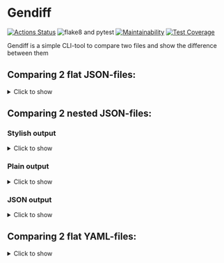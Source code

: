 # Gendiff

[![Actions Status](https://github.com/SadLaboka/python-project-lvl2/workflows/hexlet-check/badge.svg)](https://github.com/SadLaboka/python-project-lvl2/actions)
![flake8 and pytest](https://github.com/SadLaboka/python-project-lvl2/actions/workflows/main.yml/badge.svg)
[![Maintainability](https://api.codeclimate.com/v1/badges/2f5a2e9ac051c9698f87/maintainability)](https://codeclimate.com/github/SadLaboka/python-project-lvl2/maintainability)
[![Test Coverage](https://api.codeclimate.com/v1/badges/2f5a2e9ac051c9698f87/test_coverage)](https://codeclimate.com/github/SadLaboka/python-project-lvl2/test_coverage)

Gendiff is a simple CLI-tool to compare two files and show the difference between them

## Comparing 2 flat JSON-files:
<details>
  <summary>Click to show</summary>
  
[![asciicast](https://github.com/SadLaboka/python-project-lvl2/blob/main/docs/json_json.svg)](https://asciinema.org/a/0DK7OpfKQzXHUQJcaac02TarZ)
</details>

## Comparing 2 nested JSON-files:
### Stylish output
<details>
  <summary>Click to show</summary>
  
[![asciicast](https://github.com/SadLaboka/python-project-lvl2/blob/main/docs/nested_json_json.svg)](https://asciinema.org/a/u3wVhAOyc4jxNC05UtK2oLtPr)
</details>

### Plain output
<details>
  <summary>Click to show</summary>
  
[![asciicast](https://github.com/SadLaboka/python-project-lvl2/blob/main/docs/nested_json_plain.svg)](https://asciinema.org/a/9qcFqiPC59XzGTwA4P6x4m8y9)
</details>

### JSON output
<details>
  <summary>Click to show</summary>
  
[![asciicast](https://github.com/SadLaboka/python-project-lvl2/blob/main/docs/nested_json_json_out.svg)](https://asciinema.org/a/O15LPhDQErgzgK8vWz9W8QYUN)
</details>

## Comparing 2 flat YAML-files:
<details>
  <summary>Click to show</summary>
  
[![asciicast](https://github.com/SadLaboka/python-project-lvl2/blob/main/docs/yaml_json.svg)](https://asciinema.org/a/TRuExyOhlyzFV23PI4H6CqYuZ)
</details>
